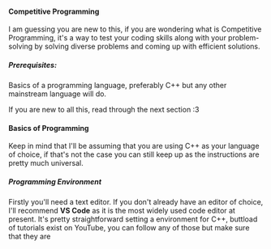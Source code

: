#### Competitive Programming
I am guessing you are new to this, if you are wondering what is Competitive Programming, it's a way to test your coding skills along with your problem-solving by solving diverse problems and coming up with efficient solutions.

##### Prerequisites: 
Basics of a programming language, preferably C++ but any other mainstream language will do.

If you are new to all this, read through the next section :3

#### Basics of Programming
Keep in mind that I'll be assuming that you are using C++ as your language of choice, if that's not the case you can still keep up as the instructions are pretty much universal.

##### Programming Environment
Firstly you'll need a text editor. If you don't already have an editor of choice, I'll recommend **VS Code** as it is the most widely used code editor at present.
It's pretty straightforward setting a environment for C++, buttload of tutorials exist on YouTube, you can follow any of those but make sure that they are 
